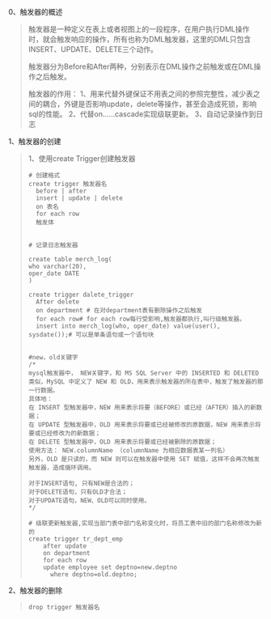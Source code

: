 0、触发器的概述

> 触发器是一种定义在表上或者视图上的一段程序，在用户执行DML操作时，就会触发响应的操作，所有也称为DML触发器，这里的DML只包含INSERT、UPDATE、DELETE三个动作。
>
> 触发器分为Before和After两种，分别表示在DML操作之前触发或在DML操作之后触发。
>
> 触发器的作用：
> 1、用来代替外键保证不用表之间的参照完整性，减少表之间的耦合，外键是否影响update，delete等操作，甚至会造成死锁，影响sql的性能。
> 2、代替on……cascade实现级联更新。
> 3、自动记录操作到日志

1、触发器的创建

> 1、使用create Trigger创建触发器
>
> ```mysql
> # 创建格式
> create trigger 触发器名
> 	before | after
> 	insert | update | delete
> 	on 表名
> 	for each row
> 	触发体
> 
> 
> # 记录日志触发器
> 
> create table merch_log(
> who varchar(20),
> oper_date DATE
> )
> 
> create trigger dalete_trigger
> 	After delete
> 	on department # 在对department表有删除操作之后触发
> 	for each row# for each row每行受影响,触发器都执行,叫行级触发器。
> 	insert into merch_log(who, oper_date) value(user(), sysdate());# 可以是单条语句或一个语句块
> 
> 
> #new，old关键字
> /*
> mysql触发器中， NEW关键字，和 MS SQL Server 中的 INSERTED 和 DELETED 类似，MySQL 中定义了 NEW 和 OLD，用来表示触发器的所在表中，触发了触发器的那一行数据。
> 具体地：
> 在 INSERT 型触发器中，NEW 用来表示将要（BEFORE）或已经（AFTER）插入的新数据；
> 在 UPDATE 型触发器中，OLD 用来表示将要或已经被修改的原数据，NEW 用来表示将要或已经修改为的新数据；
> 在 DELETE 型触发器中，OLD 用来表示将要或已经被删除的原数据；
> 使用方法： NEW.columnName （columnName 为相应数据表某一列名）
> 另外，OLD 是只读的，而 NEW 则可以在触发器中使用 SET 赋值，这样不会再次触发触发器，造成循环调用。
> 
> 对于INSERT语句, 只有NEW是合法的；
> 对于DELETE语句，只有OLD才合法；
> 对于UPDATE语句，NEW、OLD可以同时使用。
> */
> 
> # 级联更新触发器,实现当部门表中部门名称变化时，将员工表中旧的部门名称修改为新的
> create trigger tr_dept_emp
>     after update
>     on department
>     for each row
>     update employee set deptno=new.deptno
>     	where deptno=old.deptno;
> 
> ```
>
> 

2、触发器的删除

> ```mysql
> drop trigger 触发器名
> ```

